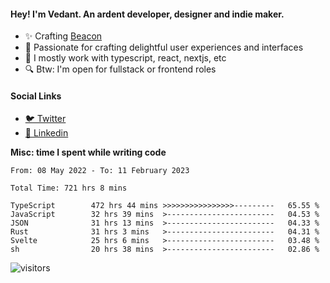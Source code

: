 #### Hey! I'm Vedant. An ardent developer, designer and indie maker.
- ✨ Crafting [Beacon](https://github.com/withbeacon/beacon)
- 💙 Passionate for crafting delightful user experiences and interfaces
- 🚀 I mostly work with typescript, react, nextjs, etc
- 🔍 Btw: I'm open for fullstack or frontend roles

#### Social Links
- [🐦 Twitter](https://twitter.com/vedantnn7)
- [💼 Linkedin](https://linkedin.com/in/vedant-nandwana)

**Misc: time I spent while writing code**
<!--START_SECTION:waka-->

```text
From: 08 May 2022 - To: 11 February 2023

Total Time: 721 hrs 8 mins

TypeScript        472 hrs 44 mins >>>>>>>>>>>>>>>>---------   65.55 %
JavaScript        32 hrs 39 mins  >------------------------   04.53 %
JSON              31 hrs 13 mins  >------------------------   04.33 %
Rust              31 hrs 3 mins   >------------------------   04.31 %
Svelte            25 hrs 6 mins   >------------------------   03.48 %
sh                20 hrs 38 mins  >------------------------   02.86 %
```

<!--END_SECTION:waka-->


<!--START_SECTION:activity-->
![visitors](https://visitor-badge.laobi.icu/badge?page_id=vedantnn71.vedantnn71)
<!--END_SECTION:activity-->
